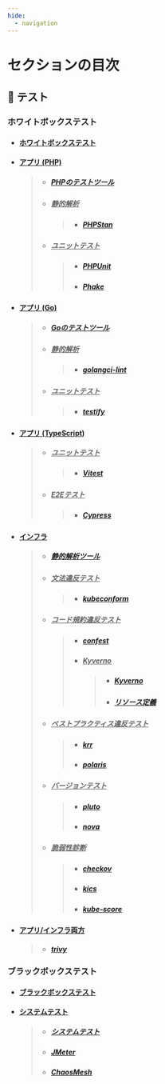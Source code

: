 ```yaml
---
hide:
  - navigation
---
```


# セクションの目次

## 🧪 テスト

### ホワイトボックステスト

- #### [︎ホワイトボックステスト](https://hiroki-it.github.io/tech-notebook/testing/testing_whitebox.html)

- #### <u>︎アプリ (PHP)</u>

  > - ##### [︎PHPのテストツール](https://hiroki-it.github.io/tech-notebook/testing/testing_whitebox_application_php.html)
  > - ##### <u>静的解析</u>
  >   > - ##### [PHPStan](https://hiroki-it.github.io/tech-notebook/testing/testing_whitebox_application_php_lint_phpstan.html)
  > - ##### <u>︎ユニットテスト</u>
  >   > - ##### [PHPUnit](https://hiroki-it.github.io/tech-notebook/testing/testing_whitebox_application_php_unit_phpunit.html)
  >   > - ##### [Phake](https://hiroki-it.github.io/tech-notebook/testing/testing_whitebox_application_php_unit_phake.html)

- #### <u>︎アプリ (Go)</u>

  > - ##### [︎Goのテストツール](https://hiroki-it.github.io/tech-notebook/testing/testing_whitebox_application_go.html)
  > - ##### <u>静的解析</u>
  >   > - ##### [golangci-lint](https://hiroki-it.github.io/tech-notebook/testing/testing_whitebox_application_go_lint_golangci_lint.html)
  > - ##### <u>︎ユニットテスト</u>
  >   > - ##### [testify](https://hiroki-it.github.io/tech-notebook/testing/testing_whitebox_application_go_unit_testify.html)

- #### <u>︎アプリ (TypeScript)</u>

  > - ##### <u>︎ユニットテスト</u>
  >   > - ##### [Vitest](https://hiroki-it.github.io/tech-notebook/testing/testing_whitebox_application_typescript_unit_vitest.html)
  > - ##### <u>︎E2Eテスト</u>
  >   > - ##### [Cypress](https://hiroki-it.github.io/tech-notebook/testing/testing_whitebox_application_typescript_e2e_cypress.html)

- #### <u>インフラ</u>

  > - ##### [静的解析ツール](https://hiroki-it.github.io/tech-notebook/testing/testing_whitebox_infrastructure_lint.html)
  > - ##### <u>文法違反テスト</u>
  >   > - ##### [kubeconform](https://hiroki-it.github.io/tech-notebook/testing/testing_whitebox_infrastructure_lint_grammatical_mistake_kubeconform.html)
  > - ##### <u>コード規約違反テスト</u>
  >   > - ##### [confest](https://hiroki-it.github.io/tech-notebook/testing/testing_whitebox_infrastructure_lint_code_conventions_violation_confest.html)
  >   > - ##### <u>Kyverno</u>
  >   >   > - ##### [Kyverno](https://hiroki-it.github.io/tech-notebook/testing/testing_whitebox_infrastructure_lint_code_conventions_kyverno.html)
  >   >   > - ##### [︎リソース定義](https://hiroki-it.github.io/tech-notebook/testing/testing_whitebox_infrastructure_lint_code_conventions_kyverno_resource_definition.html)
  > - ##### <u>ベストプラクティス違反テスト</u>
  >   > - ##### [krr](https://hiroki-it.github.io/tech-notebook/testing/testing_whitebox_infrastructure_lint_best_practice_violation_krr.html)
  >   > - ##### [polaris](https://hiroki-it.github.io/tech-notebook/testing/testing_whitebox_infrastructure_lint_best_practice_violation_polaris.html)
  > - ##### <u>バージョンテスト</u>
  >   > - ##### [pluto](https://hiroki-it.github.io/tech-notebook/testing/testing_whitebox_infrastructure_lint_version_pluto.html)
  >   > - ##### [nova](https://hiroki-it.github.io/tech-notebook/testing/testing_whitebox_infrastructure_lint_version_nova.html)
  > - ##### <u>脆弱性診断</u>
  >   > - ##### [checkov](https://hiroki-it.github.io/tech-notebook/testing/testing_whitebox_infrastructure_lint_vulnerability_checkov.html)
  >   > - ##### [kics](https://hiroki-it.github.io/tech-notebook/testing/testing_whitebox_infrastructure_lint_vulnerability_diagnosis_kics.html)
  >   > - ##### [kube-score](https://hiroki-it.github.io/tech-notebook/testing/testing_whitebox_infrastructure_lint_vulnerability_diagnosis_kube_score.html)

- #### <u>アプリ/インフラ両方</u>

  > - ##### [trivy](https://hiroki-it.github.io/tech-notebook/testing/testing_whitebox_infrastructure_lint_trivy.html)

### ブラックボックステスト

- #### [︎ブラックボックステスト](https://hiroki-it.github.io/tech-notebook/testing/testing_blackbox.html)

- #### <u>システムテスト</u>

  > - ##### [︎システムテスト](https://hiroki-it.github.io/tech-notebook/testing/testing_blackbox_system_test.html)
  > - ##### [︎JMeter](https://hiroki-it.github.io/tech-notebook/testing/testing_blackbox_system_test_jmeter.html)
  > - ##### [ChaosMesh](https://hiroki-it.github.io/tech-notebook/testing/testing_blackbox_system_test_chaos_mesh.html)

<br>
